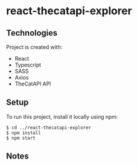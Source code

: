 # react-thecatapi-explorer

## Technologies

Project is created with:

- React
- Typescript
- SASS
- Axios
- TheCatAPI API

## Setup

To run this project, install it locally using npm:

```
$ cd ../react-thecatapi-explorer
$ npm install
$ npm start

```

## Notes
